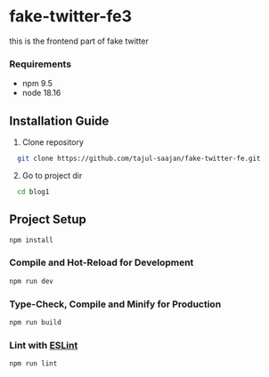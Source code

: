 # fake-twitter-fe3

this is the frontend part of fake twitter

### Requirements
- npm 9.5
- node 18.16

## Installation Guide

1. Clone repository
```bash
  git clone https://github.com/tajul-saajan/fake-twitter-fe.git
```
2. Go to project dir
```bash
  cd blog1
```


## Project Setup

```sh
npm install
```

### Compile and Hot-Reload for Development

```sh
npm run dev
```

### Type-Check, Compile and Minify for Production

```sh
npm run build
```

### Lint with [ESLint](https://eslint.org/)

```sh
npm run lint
```
